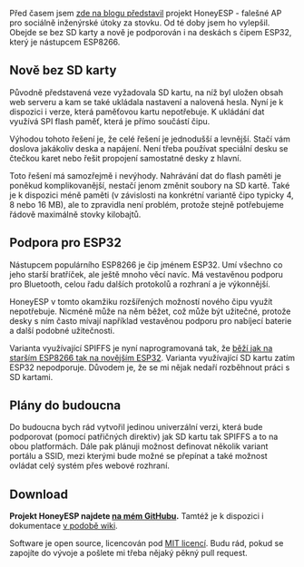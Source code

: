 <!-- dcterms:title = Novinky v projektu HoneyESP: Podpora ESP32 a nepotřebujete SD kartu -->
<!-- dcterms:abstract = Před časem jsem zde na blogu představil projekt HoneyESP - falešné AP pro sociálně inženýrské útoky za stovku. Od té doby jsem ho vylepšil. Obejde se bez SD karty a nově je podporován i na deskách s čipem ESP32, který je nástupcem ESP8266. -->
<!-- dcterms:creator = Michal Altair Valášek -->
<!-- x4w:pictureUrl = /perex-pictures/20190228-honeyesp32.jpg -->
<!-- x4w:pictureWidth = 150 -->
<!-- x4w:pictureHeight = 150 -->
<!-- x4w:pictureCredits = Product picture by Expressif Systems -->
<!-- x4w:coverUrl = /cover-pictures/20190228-honeyesp32.jpg -->
<!-- x4w:coverCredits = Product picture by Expressif Systems -->
<!-- x4w:category = Software -->
<!-- x4w:category = Bezpečnost -->
<!-- x4w:category = Bastlení -->
<!-- dcterms:dateAccepted = 2019-02-28 -->

Před časem jsem [zde na blogu představil](/2018/11/honeyesp) projekt HoneyESP - falešné AP pro sociálně inženýrské útoky za stovku. Od té doby jsem ho vylepšil. Obejde se bez SD karty a nově je podporován i na deskách s čipem ESP32, který je nástupcem ESP8266.

## Nově bez SD karty

Původně představená veze vyžadovala SD kartu, na níž byl uložen obsah web serveru a kam se také ukládala nastavení a nalovená hesla. Nyní je k dispozici i verze, která paměťovou kartu nepotřebuje. K ukládání dat využívá SPI flash paměť, která je přímo součástí čipu.

Výhodou tohoto řešení je, že celé řešení je jednodušší a levnější. Stačí vám doslova jakákoliv deska a napájení. Není třeba používat speciální desku se čtečkou karet nebo řešit propojení samostatné desky z hlavní.

Toto řešení má samozřejmě i nevýhody. Nahrávání dat do flash paměti je poněkud komplikovanější, nestačí jenom změnit soubory na SD kartě. Také je k dispozici méně paměti (v závislosti na konkrétní variantě čipo typicky 4, 8 nebo 16 MB), ale to zpravidla není problém, protože stejně potřebujeme řádově maximálně stovky kilobajtů.

## Podpora pro ESP32

Nástupcem populárního ESP8266 je čip jménem ESP32. Umí všechno co jeho starší bratříček, ale ještě mnoho věcí navíc. Má vestavěnou podporu pro Bluetooth, celou řadu dalších protokolů a rozhraní a je výkonnější.

HoneyESP v tomto okamžiku rozšířených možností nového čipu využít nepotřebuje. Nicméně může na něm běžet, což může být užitečné, protože desky s ním často mívají například vestavěnou podporu pro nabíjecí baterie a další podobné užitečnosti.

Varianta využívající SPIFFS je nyní naprogramovaná tak, že [běží jak na starším ESP8266 tak na novějším ESP32](https://github.com/ridercz/HoneyESP/wiki/ESP32_Notes). Varianta využívající SD kartu zatím ESP32 nepodporuje. Důvodem je, že se mi nějak nedaří rozběhnout práci s SD kartami.

## Plány do budoucna

Do budoucna bych rád vytvořil jedinou univerzální verzi, která bude podporovat (pomocí patřičných direktiv) jak SD kartu tak SPIFFS a to na obou platformách. Dále pak plánuji možnost definovat několik variant portálu a SSID, mezi kterými bude možné se přepínat a také možnost ovládat celý systém přes webové rozhraní.

## Download

**Projekt HoneyESP najdete [na mém GitHubu](https://github.com/ridercz/HoneyESP/).** Tamtéž je k dispozici i dokumentace [v podobě wiki](https://github.com/ridercz/HoneyESP/wiki).

Software je open source, licencován pod [MIT licencí](https://github.com/ridercz/HoneyESP/blob/master/LICENSE). Budu rád, pokud se zapojíte do vývoje a pošlete mi třeba nějaký pěkný pull request.
